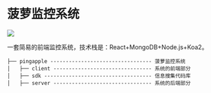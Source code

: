 # 菠萝监控系统
<img src="https://github.com/pwstrick/pineapple/blob/master/client/public/img/logo.png" style="display:block;margin:0 auto"/>

一套简易的前端监控系统，技术栈是：React+MongoDB+Node.js+Koa2。
```
├── pingapple --------------------------------- 菠萝监控系统
│   ├── client -------------------------------- 系统的前端部分
│   ├── sdk ----------------------------------- 信息搜集代码库
│   ├── server -------------------------------- 系统的后端部分
```

